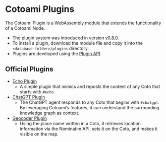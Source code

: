 # Cotoami Plugins

The Cotoami Plugin is a WebAssembly module that extends the functionality of a Cotoami Node. 

* The plugin system was introduced in version [v0.8.0](https://github.com/cotoami/cotoami-remake/releases/tag/desktop-v0.8.0).
* To install a plugin, download the module file and copy it into the `<database-folder>/plugins` directory.
* Plugins are developed using the [Plugin API](/cotoami_node/crates/plugin_api).


## Official Plugins

* [Echo Plugin](echo)
    * A simple plugin that mimics and reposts the content of any Coto that starts with `#echo`.
* [ChatGPT Plugin](chatgpt)
    * The ChatGPT agent responds to any Coto that begins with `#chatgpt`. By leveraging Cotoami’s features, it can understand the surrounding knowledge graph as context.
* [Geocoder Plugin](geocoder)
    * Using the place name written in a Coto, it retrieves location information via the Nominatim API, sets it on the Coto, and makes it visible on the map.

